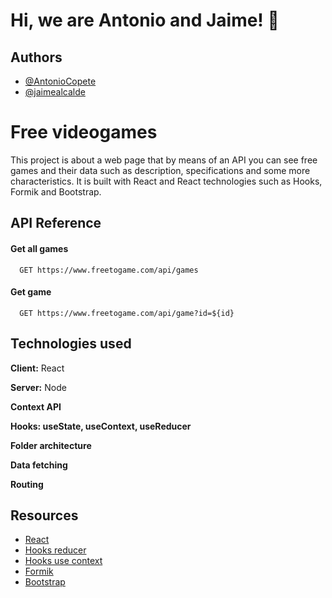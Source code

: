 
# Hi, we are Antonio and Jaime! 👋

## Authors

- [@AntonioCopete](https://github.com/AntonioCopete)
- [@jaimealcalde](https://github.com/jaimealcalde)

  
# Free videogames

This project is about a web page that by means of an API you can see free games and their data such as description, specifications and some more characteristics. It is built with React and React technologies such as Hooks, Formik and Bootstrap.




## API Reference

#### Get all games

```http
  GET https://www.freetogame.com/api/games
```

#### Get game

```http
  GET https://www.freetogame.com/api/game?id=${id}
```


  
## Technologies used
**Client:** React

**Server:** Node

**Context API**

**Hooks: useState, useContext, useReducer**

**Folder architecture**

**Data fetching**

**Routing**

## Resources

- [React](https://reactjs.org/docs/getting-started.html)
- [Hooks reducer](https://reactjs.org/docs/hooks-reference.html#usereducer)
- [Hooks use context](https://reactjs.org/docs/hooks-reference.html#usecontext)
- [Formik](https://formik.org/docs/api/useFormik)
- [Bootstrap](https://react-bootstrap.github.io/)